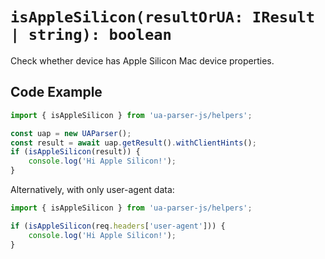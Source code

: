 # `isAppleSilicon(resultOrUA: IResult | string): boolean`

Check whether device has Apple Silicon Mac device properties.

## Code Example

```js [example-client.js]
import { isAppleSilicon } from 'ua-parser-js/helpers';

const uap = new UAParser();
const result = await uap.getResult().withClientHints();
if (isAppleSilicon(result)) {
    console.log('Hi Apple Silicon!');    
}
```

Alternatively, with only user-agent data:

```js [example-server.js]
import { isAppleSilicon } from 'ua-parser-js/helpers';

if (isAppleSilicon(req.headers['user-agent'])) {
    console.log('Hi Apple Silicon!');    
}
```